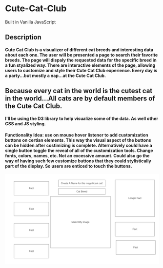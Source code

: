 # Cute-Cat-Club
Built in Vanilla JavaScript 
## Description


#### Cute Cat Club is a visualizer of different cat breeds and interesting data about each one. The user will be presented a page to search their favorite breeds. The page will dispaly the requested data for the specific breed in a fun styalized way. There are interactive elements of the page, allowing users to customize and style their Cute Cat Club experience. Every day is a party...but mostly a nap...at the Cute Cat Club.

## Because every cat in the world is the cutest cat in the world...All cats are by default members of the Cute Cat Club. 


#### I'll be using the D3 library to help visualize some of the data. As well other CSS and JS styling. 
#### Functionality Idea: use on mouse hover listener to add customization buttons on certian elements. This way the visual aspect of the buttons can be hidden after costimizing is complete. Alternatively could have a single button toggle the reveal of all of the customization tools. Change fonts, colors, names, etc. Not an excessive amount. Could also go the way of having such few customize buttons that they could stylistically part of the display. So users are enticed to touch the buttons.

![Alt Text](./Homepage.png)
